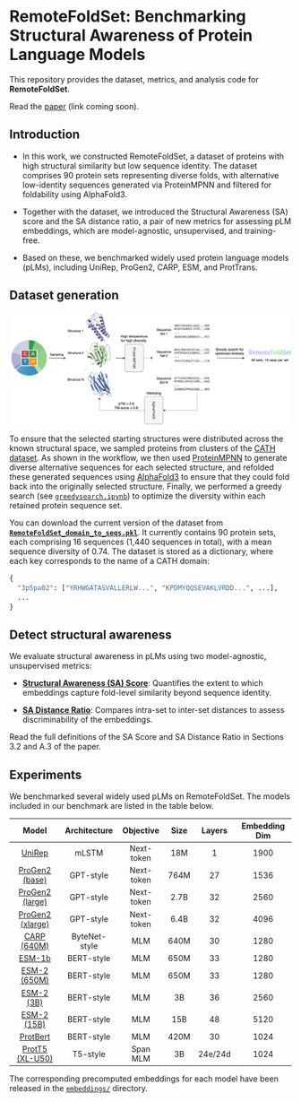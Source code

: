 # RemoteFoldSet: Benchmarking Structural Awareness of Protein Language Models

This repository provides the dataset, metrics, and analysis code for **RemoteFoldSet**.  

Read the [paper](#) (link coming soon).  


## Introduction
  - In this work, we constructed RemoteFoldSet, a dataset of proteins with high structural similarity but low sequence identity. The dataset comprises 90 protein sets representing diverse folds, with alternative low-identity sequences generated via ProteinMPNN and filtered for foldability using AlphaFold3.

  - Together with the dataset, we introduced the Structural Awareness (SA) score and the SA distance ratio, a pair of new metrics for assessing pLM embeddings, which are model-agnostic, unsupervised, and training-free.

  - Based on these, we benchmarked widely used protein language models (pLMs), including UniRep, ProGen2, CARP, ESM, and ProtTrans.  

## Dataset generation
<img src="figs/workflow_ai4s_new.png" alt="workflow" width="1600">

To ensure that the selected starting structures were distributed across the known structural space, we sampled proteins from clusters of the [CATH dataset](https://www.cathdb.info/). As shown in the workflow, we then used [ProteinMPNN](https://github.com/dauparas/ProteinMPNN) to generate diverse alternative sequences for each selected structure, and refolded these generated sequences using [AlphaFold3](https://github.com/google-deepmind/alphafold3) to ensure that they could fold back into the originally selected structure. Finally, we performed a greedy search (see [`greedysearch.ipynb`](notebooks/greedysearch.ipynb)) to optimize the diversity within each retained protein sequence set.

You can download the current version of the dataset from [**`RemoteFoldSet_domain_to_seqs.pkl`**](saved/RemoteFoldSet_domain_to_seqs.pkl). It currently contains 90 protein sets, each comprising 16 sequences (1,440 sequences in total), with a mean sequence diversity of 0.74. The dataset is stored as a dictionary, where each key corresponds to the name of a CATH domain:
```python
{
  "3p5pa02": ["YRHWGATASVALLERLW...", "KPDMYQQSEVAKLVRDD...", ...],
  ...
}
```

## Detect structural awareness
We evaluate structural awareness in pLMs using two model-agnostic, unsupervised metrics:

- [**Structural Awareness (SA) Score**](metrics/sa_score.py): Quantifies the extent to which embeddings capture fold-level similarity beyond sequence identity.

- [**SA Distance Ratio**](metrics/sa_distance_ratio.py): Compares intra-set to inter-set distances to assess discriminability of the embeddings.

Read the full definitions of the SA Score and SA Distance Ratio in Sections 3.2 and A.3 of the paper.

## Experiments
We benchmarked several widely used pLMs on RemoteFoldSet. The models included in our benchmark are listed in the table below.

| Model            | Architecture  | Objective  | Size | Layers              | Embedding Dim |
| :----------------: | :-------------: | :----------: | :----: | :---------: | :-------------: |
| [UniRep](https://github.com/churchlab/UniRep)           | mLSTM         | Next-token | 18M  | 1                   | 1900          |
| [ProGen2 (base)](https://github.com/salesforce/progen)   | GPT-style     | Next-token | 764M | 27                  | 1536          |
| [ProGen2 (large)](https://github.com/salesforce/progen)  | GPT-style     | Next-token | 2.7B | 32                  | 2560          |
| [ProGen2 (xlarge)](https://github.com/salesforce/progen) | GPT-style     | Next-token | 6.4B | 32                  | 4096          |
| [CARP (640M)](https://github.com/microsoft/protein-sequence-models)      | ByteNet-style | MLM        | 640M | 30                  | 1280          |
| [ESM-1b](https://github.com/facebookresearch/esm)           | BERT-style    | MLM        | 650M | 33                  | 1280          |
| [ESM-2 (650M)](https://github.com/facebookresearch/esm)     | BERT-style    | MLM        | 650M | 33                  | 1280          |
| [ESM-2 (3B)](https://github.com/facebookresearch/esm)       | BERT-style    | MLM        | 3B   | 36                  | 2560          |
| [ESM-2 (15B)](https://github.com/facebookresearch/esm)      | BERT-style    | MLM        | 15B  | 48                  | 5120          |
| [ProtBert](https://github.com/agemagician/ProtTrans)         | BERT-style    | MLM        | 420M | 30                  | 1024          |
| [ProtT5 (XL-U50)](https://github.com/agemagician/ProtTrans)  | T5-style      | Span MLM   | 3B   | 24e/24d | 1024          |


The corresponding precomputed embeddings for each model have been released in the [`embeddings/`](embeddings/) directory.